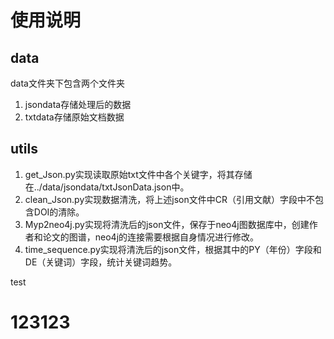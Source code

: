 # 使用说明 #
## data ##
data文件夹下包含两个文件夹  

1. jsondata存储处理后的数据
2. txtdata存储原始文档数据


## utils ##
1. get_Json.py实现读取原始txt文件中各个关键字，将其存储在../data/jsondata/txtJsonData.json中。
2. clean_Json.py实现数据清洗，将上述json文件中CR（引用文献）字段中不包含DOI的清除。
3. Myp2neo4j.py实现将清洗后的json文件，保存于neo4j图数据库中，创建作者和论文的图谱，neo4j的连接需要根据自身情况进行修改。
4. time_sequence.py实现将清洗后的json文件，根据其中的PY（年份）字段和DE（关键词）字段，统计关键词趋势。

test
# 123123 #